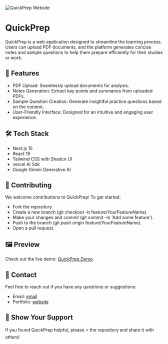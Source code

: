 ![QuickPrep Website](https://ik.imagekit.io/6qizpphtd1/OgImages/QuickPrep.png)

# QuickPrep

QuickPrep is a web application designed to streamline the learning process. Users can upload PDF documents, and the platform generates concise notes and sample questions to help them prepare efficiently for their studies or work.

## 🚀 Features
 - PDF Upload: Seamlessly upload documents for analysis.
 - Notes Generation: Extract key points and summaries from uploaded PDFs.
 - Sample Question Creation: Generate insightful practice questions based on the content.
 - User-Friendly Interface: Designed for an intuitive and engaging user experience.

## 🛠️ Tech Stack
 - Next.js 15
 - React 19
 - Tailwind CSS with Shadcn UI
 - vercel Ai Sdk
 - Google Gimini Generative AI

## 🤝 Contributing
We welcome contributions to QuickPrep! To get started:

- Fork the repository.
- Create a new branch (git checkout -b feature/YourFeatureName).
- Make your changes and commit (git commit -m 'Add some feature').
- Push to the branch (git push origin feature/YourFeatureName).
- Open a pull request.

## 🖼️ Preview
Check out the live demo: [QuickPrep Demo](https://quickprepp.vercel.app).

## 📧 Contact
Feel free to reach out if you have any questions or suggestions:

- Email: [email](amanualealemayehu33@gmail.com)
- Portfolio: [website](https://yonatanesportfolio.vercel.app)

## 🌟 Show Your Support
If you found QuickPrep helpful, please ⭐ the repository and share it with others!

